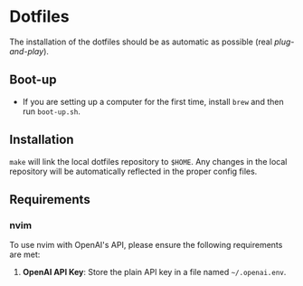 # Dotfiles

The installation of the dotfiles should be as automatic as possible (real _plug-and-play_).

## Boot-up

- If you are setting up a computer for the first time, install `brew` and then run `boot-up.sh`.

## Installation

`make` will link the local dotfiles repository to `$HOME`.
Any changes in the local repository will be automatically reflected in the proper config files.

## Requirements

### nvim

To use nvim with OpenAI's API, please ensure the following requirements are met:

1. **OpenAI API Key**: Store the plain API key in a file named `~/.openai.env`.
